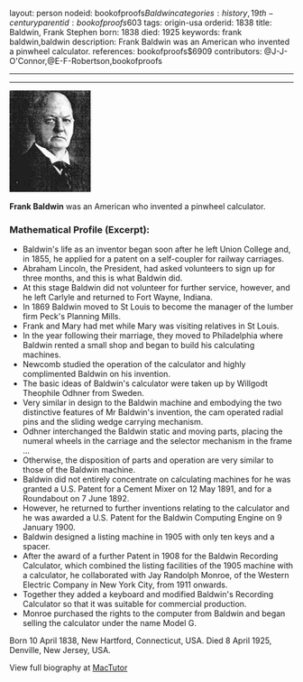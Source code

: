 layout: person
nodeid: bookofproofs$Baldwin
categories: history,19th-century
parentid: bookofproofs$603
tags: origin-usa
orderid: 1838
title: Baldwin, Frank Stephen
born: 1838
died: 1925
keywords: frank baldwin,baldwin
description: Frank Baldwin was an American who invented a pinwheel calculator.
references: bookofproofs$6909
contributors: @J-J-O'Connor,@E-F-Robertson,bookofproofs

---



---

![Baldwin.jpg](https://github.com/bookofproofs/bookofproofs.github.io/blob/main/_sources/_assets/images/portraits/Baldwin.jpg?raw=true)

**Frank Baldwin** was an American who invented a pinwheel calculator.

### Mathematical Profile (Excerpt):
* Baldwin's life as an inventor began soon after he left Union College and, in 1855, he applied for a patent on a self-coupler for railway carriages.
* Abraham Lincoln, the President, had asked volunteers to sign up for three months, and this is what Baldwin did.
* At this stage Baldwin did not volunteer for further service, however, and he left Carlyle and returned to Fort Wayne, Indiana.
* In 1869 Baldwin moved to St Louis to become the manager of the lumber firm Peck's Planning Mills.
* Frank and Mary had met while Mary was visiting relatives in St Louis.
* In the year following their marriage, they moved to Philadelphia where Baldwin rented a small shop and began to build his calculating machines.
* Newcomb studied the operation of the calculator and highly complimented Baldwin on his invention.
* The basic ideas of Baldwin's calculator were taken up by Willgodt Theophile Odhner from Sweden.
* Very similar in design to the Baldwin machine and embodying the two distinctive features of Mr Baldwin's invention, the cam operated radial pins and the sliding wedge carrying mechanism.
* Odhner interchanged the Baldwin static and moving parts, placing the numeral wheels in the carriage and the selector mechanism in the frame ...
* Otherwise, the disposition of parts and operation are very similar to those of the Baldwin machine.
* Baldwin did not entirely concentrate on calculating machines for he was granted a U.S. Patent for a Cement Mixer on 12 May 1891, and for a Roundabout on 7 June 1892.
* However, he returned to further inventions relating to the calculator and he was awarded a U.S. Patent for the Baldwin Computing Engine on 9 January 1900.
* Baldwin designed a listing machine in 1905 with only ten keys and a spacer.
* After the award of a further Patent in 1908 for the Baldwin Recording Calculator, which combined the listing facilities of the 1905 machine with a calculator, he collaborated with Jay Randolph Monroe, of the Western Electric Company in New York City, from 1911 onwards.
* Together they added a keyboard and modified Baldwin's Recording Calculator so that it was suitable for commercial production.
* Monroe purchased the rights to the computer from Baldwin and began selling the calculator under the name Model G.

Born 10 April 1838, New Hartford, Connecticut, USA. Died 8 April 1925, Denville, New Jersey, USA.

View full biography at [MacTutor](https://mathshistory.st-andrews.ac.uk/Biographies/Baldwin/)
